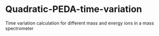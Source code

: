 # Quadratic-PEDA-time-variation
Time variation calculation for different mass and energy ions in a mass spectrometer 
